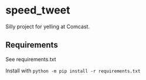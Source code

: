 # speed_tweet
Silly project for yelling at Comcast.

## Requirements
See requirements.txt

Install with `python -m pip install -r requirements.txt`
